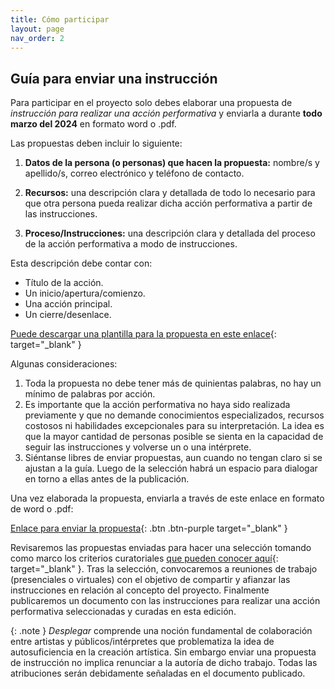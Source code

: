 ```yaml
---
title: Cómo participar
layout: page
nav_order: 2
---
```


## **Guía para enviar una instrucción**

Para participar en el proyecto solo debes elaborar una propuesta de _instrucción para realizar una acción performativa_ y enviarla a durante **todo marzo del 2024** en formato word o .pdf.

Las propuestas deben incluir lo siguiente:

1. **Datos de la persona (o personas) que hacen la propuesta:** nombre/s y apellido/s, correo electrónico y teléfono de contacto.

2. **Recursos:** una descripción clara y detallada de todo lo necesario para que otra persona pueda realizar dicha acción performativa a partir de las instrucciones.

3. **Proceso/Instrucciones:** una descripción clara y detallada del proceso de la acción performativa a modo de instrucciones.

Esta descripción debe contar con:

- Título de la acción.
- Un inicio/apertura/comienzo.
- Una acción principal.
- Un cierre/desenlace.

[Puede descargar una plantilla para la propuesta en este enlace](https://docs.google.com/document/d/1pfoBriRMIKh-Z04eXwsz0YG1CPi7_8bm3hbRpVb3kws/edit?usp=sharing){: target="_blank" }

Algunas consideraciones:

1. Toda la propuesta no debe tener más de quinientas palabras, no hay un mínimo de palabras por acción.
2. Es importante que la acción performativa no haya sido realizada previamente y que no demande conocimientos especializados, recursos costosos ni habilidades excepcionales para su interpretación. La idea es que la mayor cantidad de personas posible se sienta en la capacidad de seguir las instrucciones y volverse un o una intérprete.
3. Siéntanse libres de enviar propuestas, aun cuando no tengan claro si se ajustan a la guía. Luego de la selección habrá un espacio para dialogar en torno a ellas antes de la publicación.

Una vez elaborada la propuesta, enviarla a través de este enlace en formato de word o .pdf: 


[Enlace para enviar la propuesta](https://www.dropbox.com/request/KxgEtMm6eLjSj5h63D4P){: .btn .btn-purple target="_blank" }

Revisaremos las propuestas enviadas para hacer una selección tomando como marco los criterios curatoriales [que pueden conocer aquí](https://desplegar.info/curatorial.html){: target="_blank" }. Tras la selección, convocaremos a reuniones de trabajo (presenciales o virtuales) con el objetivo de compartir y afianzar las instrucciones en relación al concepto del proyecto. Finalmente publicaremos un documento con las instrucciones para realizar una acción performativa seleccionadas y curadas en esta edición.
<br />

{: .note }
_Desplegar_ comprende una noción fundamental de colaboración entre artistas y públicos/intérpretes que problematiza la idea de autosuficiencia en la creación artística. Sin embargo enviar una propuesta de instrucción no implica renunciar a la autoría de dicho trabajo. Todas las atribuciones serán debidamente señaladas en el documento publicado.
